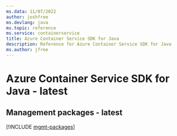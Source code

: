 ```yaml
---
ms.data: 11/07/2022
author: joshfree
ms.devlang: java
ms.topic: reference
ms.service: containerservice
title: Azure Container Service SDK for Java
description: Reference for Azure Container Service SDK for Java
ms.author: jfree
---
```

# Azure Container Service SDK for Java - latest

## Management packages - latest
[!INCLUDE [mgmt-packages](container-service-mgmt-index.md)]